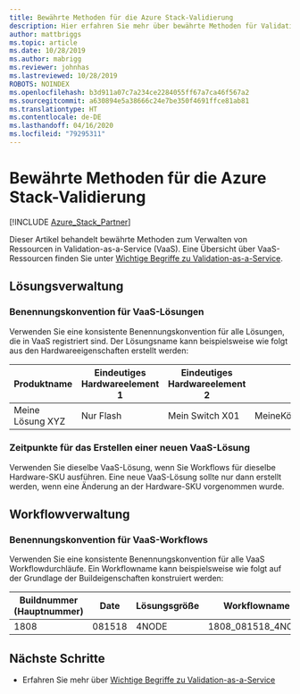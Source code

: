 ```yaml
---
title: Bewährte Methoden für die Azure Stack-Validierung
description: Hier erfahren Sie mehr über bewährte Methoden für Validation-as-a-Service.
author: mattbriggs
ms.topic: article
ms.date: 10/28/2019
ms.author: mabrigg
ms.reviewer: johnhas
ms.lastreviewed: 10/28/2019
ROBOTS: NOINDEX
ms.openlocfilehash: b3d911a07c7a234ce2284055ff67a7ca46f567a2
ms.sourcegitcommit: a630894e5a38666c24e7be350f4691ffce81ab81
ms.translationtype: HT
ms.contentlocale: de-DE
ms.lasthandoff: 04/16/2020
ms.locfileid: "79295311"
---
```

# <a name="azure-stack-validation-best-practices"></a>Bewährte Methoden für die Azure Stack-Validierung

[!INCLUDE [Azure_Stack_Partner](./includes/azure-stack-partner-appliesto.md)]

Dieser Artikel behandelt bewährte Methoden zum Verwalten von Ressourcen in Validation-as-a-Service (VaaS). Eine Übersicht über VaaS-Ressourcen finden Sie unter [Wichtige Begriffe zu Validation-as-a-Service](azure-stack-vaas-key-concepts.md).

## <a name="solution-management"></a>Lösungsverwaltung

### <a name="naming-convention-for-vaas-solutions"></a>Benennungskonvention für VaaS-Lösungen

Verwenden Sie eine konsistente Benennungskonvention für alle Lösungen, die in VaaS registriert sind. Der Lösungsname kann beispielsweise wie folgt aus den Hardwareeigenschaften erstellt werden:

|Produktname | Eindeutiges Hardwareelement 1 | Eindeutiges Hardwareelement 2 | Projektmappenname
|---|---|---|---|
Meine Lösung XYZ |  Nur Flash | Mein Switch X01 | MeineKösungXYZ_NurFlash_MeinSwitchX01

### <a name="when-to-create-a-new-vaas-solution"></a>Zeitpunkte für das Erstellen einer neuen VaaS-Lösung

Verwenden Sie dieselbe VaaS-Lösung, wenn Sie Workflows für dieselbe Hardware-SKU ausführen. Eine neue VaaS-Lösung sollte nur dann erstellt werden, wenn eine Änderung an der Hardware-SKU vorgenommen wurde.

## <a name="workflow-management"></a>Workflowverwaltung

### <a name="naming-convention-for-vaas-workflows"></a>Benennungskonvention für VaaS-Workflows

Verwenden Sie eine konsistente Benennungskonvention für alle VaaS Workflowdurchläufe. Ein Workflowname kann beispielsweise wie folgt auf der Grundlage der Buildeigenschaften konstruiert werden:

|Buildnummer (Hauptnummer) | Date | Lösungsgröße | Workflowname
|---|---|---| ---|
1808 | 081518 | 4NODE | 1808_081518_4NODE

## <a name="next-steps"></a>Nächste Schritte

- Erfahren Sie mehr über [Wichtige Begriffe zu Validation-as-a-Service](azure-stack-vaas-key-concepts.md)
